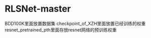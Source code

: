 # RLSNet-master
BDD100K里面放置数据集
checkpoint_of_XZH里面放置已经训练的权重
resnet_pretrained_pth里面存放resnet网络的预训练权重

